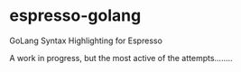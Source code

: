 espresso-golang
===============

GoLang Syntax Highlighting for Espresso


A work in progress, but the most active of the attempts........
